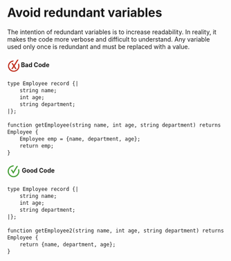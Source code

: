 # Avoid redundant variables

The intention of redundant variables is to increase readability. In reality, it makes the code more verbose and difficult to understand. Any variable used only once is redundant and must be replaced with a value.

<h4><img align="center" height="30" src="../img/BadCode.png"> Bad Code</h4>

```bal
type Employee record {|
    string name;
    int age;
    string department;
|};

function getEmployee(string name, int age, string department) returns Employee {
    Employee emp = {name, department, age};
    return emp;
}
```

<h4><img align="center" height="30" src="../img/GoodCode.png"> Good Code</h4>

```bal
type Employee record {|
    string name;
    int age;
    string department;
|};

function getEmployee2(string name, int age, string department) returns Employee {
    return {name, department, age};
}
```